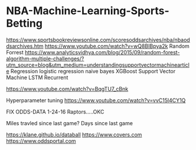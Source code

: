 # NBA-Machine-Learning-Sports-Betting
https://www.sportsbookreviewsonline.com/scoresoddsarchives/nba/nbaoddsarchives.htm
https://www.youtube.com/watch?v=wQ8BIBpya2k
Random Forrest
https://www.analyticsvidhya.com/blog/2015/09/random-forest-algorithm-multiple-challenges/?utm_source=blog&utm_medium=understandingsupportvectormachinearticle
Regression
logistic regression
naive bayes
XGBoost
Support Vector Machine
LSTM
Recurrent


https://www.youtube.com/watch?v=BqgTU7_cBnk

Hyperparameter tuning
https://www.youtube.com/watch?v=vvC15l4CY1Q

FIX ODDS-DATA
1-24-16 Raptors.....OKC

Miles travled since last game?
Days since last game

https://klane.github.io/databall
https://www.covers.com
https://www.oddsportal.com